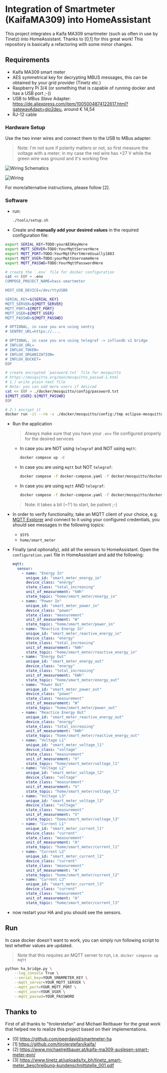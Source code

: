 # Integration of Smartmeter (KaifaMA309) into HomeAssistant

This project integrates a Kaifa MA309 smartmeter (such as often in use by Tinetz) into HomeAssistant.
Thanks to [0,1] for this great work! This repository is basically a refactoring with some minor changes.

## Requirements

* Kaifa MA309 smart meter
* AES symmetrical key for decrypting MBUS messages, this can be obtained by your grid provider (Tinetz etc.)
* Raspberry Pi 3/4 (or something that is capable of running docker and has a USB port ;-))
* USB to MBus *Slave* Adapter: <https://de.aliexpress.com/item/1005004874122617.html?gatewayAdapt=glo2deu>, around € 14,54
* RJ-12 cable

### Hardware Setup

Use the two inner wires and connect them to the USB to MBus adapter:

> Note: I'm not sure if polarity matters or not, so first measure the voltage with a meter; in my case the red wire has +27 V while the green wire was ground and it's working fine

![Wiring Schematics](docs/wiring-schematic.drawio.svg)

![Wiring](docs/wiring.jpg)

For more/alternative instructions, please follow [2].

### Software

* run:

  ```bash
  ./tools/setup.sh
  ```

* Create and **manually add your desired values** in the required configuration file:

```bash
export SERIAL_KEY=TODO:yourAESKeyHere
export MQTT_SERVER=TODO:YourMqttServerHere
export MQTT_PORT=TODO:YourMqttPortHereUsually1883
export MQTT_USER=TODO:yourMqttUsernameHere
export MQTT_PASSWD=TODO:YourMqttPasswordHere

# create the `.env` file for docker configuration
cat << EOF > .env
COMPOSE_PROJECT_NAME=hass-smartmeter

HOST_USB_DEVICE=/dev/ttyUSB0

SERIAL_KEY=${SERIAL_KEY}
MQTT_SERVER=${MQTT_SERVER}
MQTT_PORT=${MQTT_PORT}
MQTT_USER=${MQTT_USER}
MQTT_PASSWD=${MQTT_PASSWD}

# OPTIONAL, in case you are using sentry
# SENTRY_URL=https://....

# OPTIONAL, in case you are using telegraf -> influxdb v2 bridge
# INFLUX_URL=
# INFLUX_TOKEN=
# INFLUX_ORGANIZATION=
# INFLUX_BUCKET=
EOF

# create encrypted `password.txt` file for mosquitto
# https://mosquitto.org/man/mosquitto_passwd-1.html
# 1.) write plain-text file
# Note: you can add more users if desired
cat << EOF > ./docker/mosquitto/config/password.txt
${MQTT_USER}:${MQTT_PASSWD}
EOF

# 2.) encrypt it
docker run -it --rm -v ./docker/mosquitto/config:/tmp eclipse-mosquitto:2 mosquitto_passwd -U /tmp/password.txt
```

* Run the application
  > Always make sure that you have your `.env` file configured properly for the desired services
  * In case you are NOT using `telegraf` and NOT using `mqtt`:

    ```bash
    docker compose up -d
    ```

  * In case you are using `mqtt` but NOT `telegraf`:

    ```bash
    docker compose -f docker-compose.yaml -f docker/mosquitto/docker-compose.mqtt.yaml [-f docker/telegraf/docker-compose.telegraf.yaml] up -d
    ```

  * In case you are using `mqtt` AND `telegraf`:

    ```bash
    docker compose -f docker-compose.yaml -f docker/mosquitto/docker-compose.mqtt.yaml -f docker/telegraf/docker-compose.telegraf.yaml up -d
    ```

  > Note: it takes a bit (~1') to start, be patient ;-)

* In order to verify functionality, take an MQTT client of your choice, e.g. [MQTT Explorer](http://mqtt-explorer.com/) and connect to it using your configured credentials, you should see messages in the following topics:
  * `$SYS`
  * `home/smart_meter`
* Finally (and optionally), add all the sensors to HomeAssistant. Open the `configuration.yaml` file in HomeAssistant and add the following:

  ```yaml
  mqtt:
    sensor:
      - name: "Energy In"
        unique_id: "smart_meter_energy_in"
        device_class: "energy"
        state_class: "total_increasing"
        unit_of_measurement: "kWh"
        state_topic: "home/smart_meter/energy_in"
      - name: "Power In"
        unique_id: "smart_meter_power_in"
        device_class: "power"
        state_class: "measurement"
        unit_of_measurement: "W"
        state_topic: "home/smart_meter/power_in"
      - name: "Reactice Energy In"
        unique_id: "smart_meter_reactive_energy_in"
        device_class: "energy"
        state_class: "total_increasing"
        unit_of_measurement: "kWh"
        state_topic: "home/smart_meter/reactive_energy_in"
      - name: "Energy Out"
        unique_id: "smart_meter_energy_out"
        device_class: "energy"
        state_class: "total_increasing"
        unit_of_measurement: "kWh"
        state_topic: "home/smart_meter/energy_out"
      - name: "Power Out"
        unique_id: "smart_meter_power_out"
        device_class: "power"
        state_class: "measurement"
        unit_of_measurement: "W"
        state_topic: "home/smart_meter/power_out"
      - name: "Reactice Energy Out"
        unique_id: "smart_meter_reactive_energy_out"
        device_class: "energy"
        state_class: "total_increasing"
        unit_of_measurement: "kWh"
        state_topic: "home/smart_meter/reactive_energy_out"
      - name: "Voltage L1"
        unique_id: "smart_meter_voltage_l1"
        device_class: "voltage"
        state_class: "measurement"
        unit_of_measurement: "V"
        state_topic: "home/smart_meter/voltage_l1"
      - name: "Voltage L2"
        unique_id: "smart_meter_voltage_l2"
        device_class: "voltage"
        state_class: "measurement"
        unit_of_measurement: "V"
        state_topic: "home/smart_meter/voltage_l2"
      - name: "Voltage L3"
        unique_id: "smart_meter_voltage_l3"
        device_class: "voltage"
        state_class: "measurement"
        unit_of_measurement: "V"
        state_topic: "home/smart_meter/voltage_l3"
      - name: "Current L1"
        unique_id: "smart_meter_current_l1"
        device_class: "current"
        state_class: "measurement"
        unit_of_measurement: "A"
        state_topic: "home/smart_meter/current_l1"
      - name: "Current L2"
        unique_id: "smart_meter_current_l2"
        device_class: "current"
        state_class: "measurement"
        unit_of_measurement: "A"
        state_topic: "home/smart_meter/current_l2"
      - name: "Current L3"
        unique_id: "smart_meter_current_l3"
        device_class: "current"
        state_class: "measurement"
        unit_of_measurement: "A"
        state_topic: "home/smart_meter/current_l3"
  ```

* now restart your HA and you should see the sensors.

## Run

In case docker doesn't want to work, you can simply run following script to test whether values are updated.

> Note that this requires an MQTT server to run, i.e. `docker compose up mqtt`

```bash
python ha_bridge.py \
    --log_console True \
    --serial_key=YOUR_SMARMETER_KEY \
    --mqtt_server=YOUR_MQTT_SERVER \
    --mqtt_port=YOUR_MQTT_PORT \
    --mqtt_user=YOUR_USER \
    --mqtt_passwd=YOUR_PASSWORD
```

## Thanks to

First of all thanks to "tirolerstefan" and Michael Reitbauer for the great work that
helped me to realize this project based on their implementations.

* [0] <https://github.com/peerdavid/smartmeter-ha>
* [1] <https://github.com/tirolerstefan/kaifa/>
* [2] <https://www.michaelreitbauer.at/kaifa-ma309-auslesen-smart-meter-evn/>
* [3] <https://www.tinetz.at/uploads/tx_bh/tinetz_smart-meter_beschreibung-kundenschnittstelle_001.pdf>
